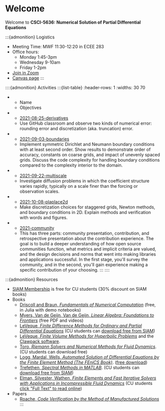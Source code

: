 # Welcome

Welcome to **CSCI-5636: Numerical Solution of Partial Differential Equations**

:::{admonition} Logistics
* Meeting Time: MWF 11:30-12:20 in ECEE 283
* Office hours:
  * Monday 1:45-3pm
  * Wednesday 9-10am
  * Friday 1-2pm
* [Join in Zoom](https://cuboulder.zoom.us/j/92542412498)
* [Canvas page](https://canvas.colorado.edu/courses/77070/pages/numerical-solution-of-partial-differential-equations)
:::

::::{admonition} Activities
:::{list-table}
:header-rows: 1
:widths: 30 70

* - Name
  - Objectives
* - [2021-08-25-derivatives](https://classroom.github.com/a/Y_75hFL8)
  - Use GitHub classroom and observe two kinds of numerical error: rounding error and discretization (aka. truncation) error.
* - [2021-09-03-boundaries](https://classroom.github.com/a/P7lUsxs_)
  - Implement symmetric Dirichlet and Neumann boundary conditions with at least second order. Show results to demonstrate order of accuracy, constants on coarse grids, and impact of unevenly spaced grids. Discuss the code complexity for handling boundary conditions compared to the complexity interior to the domain.
* - [2021-09-22-multiscale](https://classroom.github.com/a/ofGhdd06)
  - Investigate diffusion problems in which the coefficient structure varies rapidly, typically on a scale finer than the forcing or observation scales.
* - [2021-10-08-plaplace2d](https://classroom.github.com/a/V8nbGCnh)
  - Make discretization choices for staggered grids, Newton methods, and boundary conditions in 2D. Explain methods and verification with words and figures.
* - [2021-community](https://classroom.github.com/a/viyRxqtk)
  - This has three parts: community presentation, contribution, and retrospective presentation about the contribution experience. The goal is to build a deeper understanding of how open source communities function, what metrics and implicit criteria are valued, and the design decisions and norms that went into making libraries and applications successful. In the first stage, you'll survey the community, and in the second, you'll gain experience making a specific contribution of your choosing.
:::
::::

:::{admonition} Resources

* [SIAM Membership](http://www.siam.org/students/memberships.php) is free for CU students (30% discount on SIAM books)
* Books
  * [Driscoll and Braun, *Fundamentals of Numerical Computation*](https://fncbook.github.io/fnc/frontmatter.html) (free, in Julia with demo notebooks)
  * [Myers, Van de Geijn, Van de Geijn, *Linear Algebra: Foundations to Frontiers*](http://www.ulaff.net/downloads.html) (free PDF and videos)
  * [LeVeque, *Finite Difference Methods for Ordinary and Partial Differential Equations*](https://faculty.washington.edu/rjl/fdmbook/) (CU students can [download free from SIAM](http://epubs.siam.org/doi/book/10.1137/1.9780898717839))
  * [LeVeque, *Finite Volume Methods for Hyperbolic Problems*](https://depts.washington.edu/clawpack/book.html) and the [Clawpack software](http://www.clawpack.org/).
  * [Toro, *Riemann Solvers and Numerical Methods for Fluid Dynamics*](https://link.springer.com/book/10.1007%2Fb79761#toc). (CU students can download free)
  * [Logg, Mardal, Wells, *Automated Solution of Differential Equations by the Finite Element Method (The FEniCS Book)*](https://link.springer.com/book/10.1007%2F978-3-642-23099-8). ([free download](https://fenicsproject.org/book/))
  * [Trefethen, *Spectral Methods in MATLAB*](https://people.maths.ox.ac.uk/trefethen/spectral.html). (CU students can [download free from SIAM](http://epubs.siam.org/doi/book/10.1137/1.9780898719598))
  * [Elman, Silvester, Wathen, *Finite Elements and Fast Iterative Solvers with Applications in Incompressible Fluid Dynamics*](https://doi.org/10.1093/acprof:oso/9780199678792.001.0001) (CU students [click "Full Text" to read online](http://libraries.colorado.edu/record=b7826912~S3))
* Papers
  * [Roache, *Code Verification by the Method of Manufactured Solutions*](https://doi.org/10.1115/1.1436090)
:::
